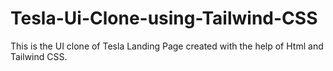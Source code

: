 # Tesla-Ui-Clone-using-Tailwind-CSS

This is the UI clone of Tesla Landing Page created with the help of Html and Tailwind CSS.
